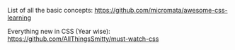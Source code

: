List of all the basic concepts: https://github.com/micromata/awesome-css-learning

Everything new in CSS (Year wise): https://github.com/AllThingsSmitty/must-watch-css
